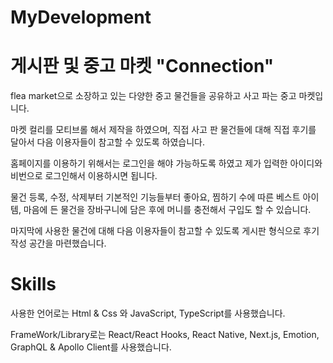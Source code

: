 # MyDevelopment

# 게시판 및 중고 마켓 "Connection"
flea market으로 소장하고 있는 다양한 중고 물건들을 공유하고 사고 파는 중고 마켓입니다.

마켓 컬리를 모티브롤 해서 제작을 하였으며, 직접 사고 판 물건들에 대해 직접 후기를 달아서 다음 이용자들이 참고할 수 있도록 하였습니다.

홈페이지를 이용하기 위해서는 로그인을 해야 가능하도록 하였고 제가 입력한 아이디와 비번으로 로그인해서 이용하시면 됩니다.

물건 등록, 수정, 삭제부터 기본적인 기능들부터 좋아요, 찜하기 수에 따른 베스트 아이템, 마음에 든 물건을 장바구니에 담은 후에 머니를 충전해서 구입도 할 수 있습니다.

마지막에 사용한 물건에 대해 다음 이용자들이 참고할 수 있도록 게시판 형식으로 후기 작성 공간을 마련했습니다.


# Skills
사용한 언어로는 Html & Css 와 JavaScript, TypeScript를 사용했습니다.

FrameWork/Library로는 React/React Hooks, React Native, Next.js, Emotion, GraphQL & Apollo Client를 사용했습니다.
